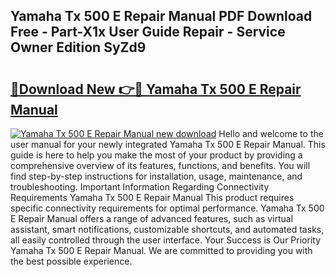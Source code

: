 ## Yamaha Tx 500 E Repair Manual PDF Download Free - Part-X1x User Guide Repair - Service Owner Edition SyZd9

# <h2><a href="http://bc77815.oget.top/?id=Yamaha+Tx+500+E+Repair+Manual">🔗Download New 👉🔴 Yamaha Tx 500 E Repair Manual</a></h2>

[![Yamaha Tx 500 E Repair Manual new download](https://i.imgur.com/5g1atiW.png)](http://bc77815.oget.top/?id=Yamaha+Tx+500+E+Repair+Manual)
Hello and welcome to the user manual for your newly integrated Yamaha Tx 500 E Repair Manual. This guide is here to help you make the most of your product by providing a comprehensive overview of its features, functions, and benefits. You will find step-by-step instructions for installation, usage, maintenance, and troubleshooting. Important Information Regarding Connectivity Requirements Yamaha Tx 500 E Repair Manual This product requires specific connectivity requirements for optimal performance. Yamaha Tx 500 E Repair Manual offers a range of advanced features, such as virtual assistant, smart notifications, customizable shortcuts, and automated tasks, all easily controlled through the user interface. Your Success is Our Priority Yamaha Tx 500 E Repair Manual. We are committed to providing you with the best possible experience.

